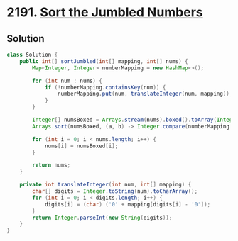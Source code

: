 # 2191. [Sort the Jumbled Numbers](https://leetcode.com/problems/sort-the-jumbled-numbers/description/?envType=daily-question&envId=2024-07-24)

## Solution

```java
class Solution {
    public int[] sortJumbled(int[] mapping, int[] nums) {
        Map<Integer, Integer> numberMapping = new HashMap<>();

        for (int num : nums) {
            if (!numberMapping.containsKey(num)) {
                numberMapping.put(num, translateInteger(num, mapping));
            }
        }

        Integer[] numsBoxed = Arrays.stream(nums).boxed().toArray(Integer[]::new);
        Arrays.sort(numsBoxed, (a, b) -> Integer.compare(numberMapping.get(a), numberMapping.get(b)));

        for (int i = 0; i < nums.length; i++) {
            nums[i] = numsBoxed[i];
        }

        return nums;
    }

    private int translateInteger(int num, int[] mapping) {
        char[] digits = Integer.toString(num).toCharArray();
        for (int i = 0; i < digits.length; i++) {
            digits[i] = (char) ('0' + mapping[digits[i] - '0']);
        }
        return Integer.parseInt(new String(digits));
    }
}
```
